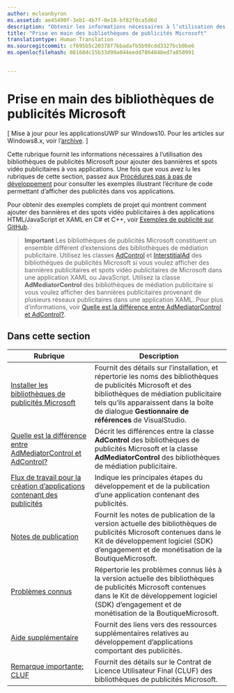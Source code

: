 ```yaml
---
author: mcleanbyron
ms.assetid: ae45490f-3eb1-4b7f-8e18-bf82f0ca5d6d
description: "Obtenir les informations nécessaires à l’utilisation des bibliothèques de publicités Microsoft pour ajouter des bannières et spots vidéo publicitaires à vos applications."
title: "Prise en main des bibliothèques de publicités Microsoft"
translationtype: Human Translation
ms.sourcegitcommit: cf695b5c20378f7bbadafb5b98cdd3327bcb0be6
ms.openlocfilehash: 08168dc15b33d99a044eedd7864848ed7a858991


---
```


# Prise en main des bibliothèques de publicités Microsoft


\[ Mise à jour pour les applicationsUWP sur Windows10. Pour les articles sur Windows8.x, voir l’[archive](http://go.microsoft.com/fwlink/p/?linkid=619132). \]

Cette rubrique fournit les informations nécessaires à l’utilisation des bibliothèques de publicités Microsoft pour ajouter des bannières et spots vidéo publicitaires à vos applications. Une fois que vous avez lu les rubriques de cette section, passez aux [Procédures pas à pas de développement](developer-walkthroughs.md) pour consulter les exemples illustrant l’écriture de code permettant d’afficher des publicités dans vos applications.

Pour obtenir des exemples complets de projet qui montrent comment ajouter des bannières et des spots vidéo publicitaires à des applications HTML/JavaScript et XAML en C# et C++, voir [Exemples de publicité sur GitHub](http://aka.ms/githubads).

>**Important** Les bibliothèques de publicités Microsoft constituent un ensemble différent d’extensions des bibliothèques de médiation publicitaire. Utilisez les classes [AdControl](https://msdn.microsoft.com/library/windows/apps/microsoft.advertising.winrt.ui.adcontrol.aspx) et [InterstitialAd](https://msdn.microsoft.com/library/windows/apps/microsoft.advertising.winrt.ui.interstitialad.aspx) des bibliothèques de publicités Microsoft si vous voulez afficher des bannières publicitaires et spots vidéo publicitaires de Microsoft dans une application XAML ou JavaScript. Utilisez la classe **AdMediatorControl** des bibliothèques de médiation publicitaire si vous voulez afficher des bannières publicitaires provenant de plusieurs réseaux publicitaires dans une application XAML. Pour plus d’informations, voir [Quelle est la différence entre AdMediatorControl et AdControl?](what-is-the-difference-admediatorcontrol-or-adcontrol.md).

 

## Dans cette section

| Rubrique                                                                                                       | Description                 |
|-------------------------------------------------------------------------------------------------------------|-----------------------------|
| [Installer les bibliothèques de publicités Microsoft](install-the-microsoft-advertising-libraries.md) |  Fournit des détails sur l’installation, et répertorie les noms des bibliothèques de publicités Microsoft et des bibliothèques de médiation publicitaire tels qu’ils apparaissent dans la boîte de dialogue **Gestionnaire de références** de VisualStudio.  |
| [Quelle est la différence entre AdMediatorControl et AdControl?](what-is-the-difference-admediatorcontrol-or-adcontrol.md)        |  Décrit les différences entre la classe **AdControl** des bibliothèques de publicités Microsoft et la classe **AdMediatorControl** des bibliothèques de médiation publicitaire.    |
| [Flux de travail pour la création d’applications contenant des publicités](workflows-for-creating-apps-with-ads.md)     |  Indique les principales étapes du développement et de la publication d’une application contenant des publicités.   |
| [Notes de publication](release-notes-for-the-advertising-libraries.md)         |  Fournit les notes de publication de la version actuelle des bibliothèques de publicités Microsoft contenues dans le Kit de développement logiciel (SDK) d’engagement et de monétisation de la BoutiqueMicrosoft.   |
| [Problèmes connus](known-issues-for-the-advertising-libraries.md)      |  Répertorie les problèmes connus liés à la version actuelle des bibliothèques de publicités Microsoft contenues dans le Kit de développement logiciel (SDK) d’engagement et de monétisation de la BoutiqueMicrosoft.   |
| [Aide supplémentaire](additional-help.md)                                    |   Fournit des liens vers des ressources supplémentaires relatives au développement d’applications comportant des publicités.  |
| [Remarque importante: CLUF](important-notice-eula.md)                                    |   Fournit des détails sur le Contrat de Licence Utilisateur Final (CLUF) des bibliothèques de publicités Microsoft.   |


 

 



<!--HONumber=Jun16_HO4-->


